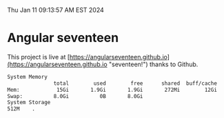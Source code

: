 Thu Jan 11 09:13:57 AM EST 2024

# Angular seventeen


This project is live at [https://angularseventeen.github.io](https://angularseventeen.github.io "seventeen!") thanks to Github.

```bash
System Memory
               total        used        free      shared  buff/cache   available
Mem:            15Gi       1.9Gi       1.9Gi       272Mi        12Gi        13Gi
Swap:          8.0Gi          0B       8.0Gi
System Storage
512M	.
```
```bash
